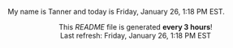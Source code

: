 My name is Tanner and today is Friday, January 26, 1:18 PM EST.

<p align="center">This <i>README</i> file is generated <b>every 3 hours</b>!</br>Last refresh: Friday, January 26, 1:18 PM EST<br /></p>
